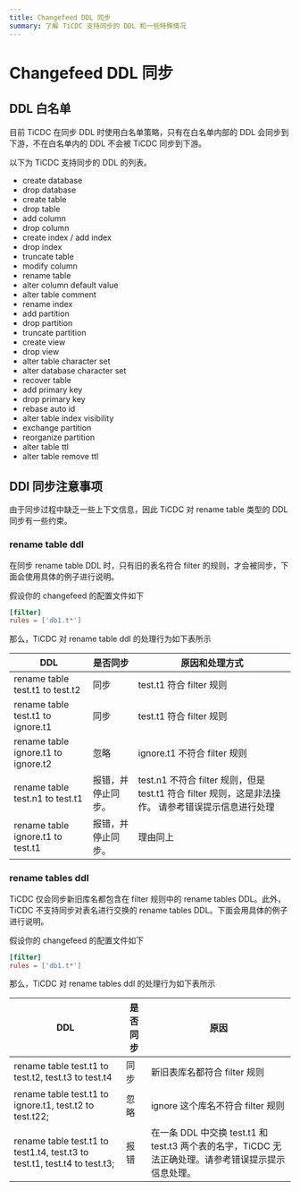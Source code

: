 ```yaml
---
title: Changefeed DDL 同步
summary: 了解 TiCDC 支持同步的 DDL 和一些特殊情况
---
```


# Changefeed DDL 同步

## DDL 白名单

目前 TiCDC 在同步 DDL 时使用白名单策略，只有在白名单内部的 DDL 会同步到下游，不在白名单内的 DDL 不会被 TiCDC 同步到下游。

以下为 TiCDC 支持同步的 DDL 的列表。

- create database
- drop database
- create table 
- drop table 
- add column 
- drop column
- create index / add index 
- drop index 
- truncate table 
- modify column 
- rename table 
- alter column default value
- alter table comment 
- rename index 
- add partition
- drop partition 
- truncate partition 
- create view 
- drop view 
- alter table character set 
- alter database character set
- recover table 
- add primary key 
- drop primary key 
- rebase auto id
- alter table index visibility 
- exchange partition 
- reorganize partition 
- alter table ttl 
- alter table remove ttl

## DDl 同步注意事项

由于同步过程中缺乏一些上下文信息，因此 TiCDC 对 rename table 类型的 DDL 同步有一些约束。

### rename table ddl 

在同步 rename table DDL 时，只有旧的表名符合 filter 的规则，才会被同步，下面会使用具体的例子进行说明。

假设你的 changefeed 的配置文件如下

```toml
[filter]
rules = ['db1.t*']
```

那么，TiCDC 对 rename table ddl 的处理行为如下表所示

| DDL | 是否同步 | 原因和处理方式 |
| --- | --- | --- |
| rename table test.t1 to test.t2 | 同步 | test.t1 符合 filter 规则 |
| rename table test.t1 to ignore.t1 | 同步 | test.t1 符合 filter 规则 |
| rename table ignore.t1 to ignore.t2 | 忽略 | ignore.t1 不符合 filter 规则 |
| rename table test.n1 to test.t1 | 报错，并停止同步。 | test.n1 不符合 filter 规则，但是 test.t1 符合 filter 规则，这是非法操作。 请参考错误提示信息进行处理 |
| rename table ignore.t1 to test.t1 | 报错，并停止同步。 | 理由同上 |

### rename tables ddl 

TiCDC 仅会同步新旧库名都包含在 filter 规则中的 rename tables DDL。此外，TiCDC 不支持同步对表名进行交换的 rename tables DDL。下面会用具体的例子进行说明。

假设你的 changefeed 的配置文件如下

```toml
[filter]
rules = ['db1.t*']
```

那么，TiCDC 对 rename tables ddl 的处理行为如下表所示

| DDL | 是否同步 | 原因 |
| --- | --- | --- |
| rename table test.t1 to test.t2, test.t3 to test.t4 | 同步 | 新旧表库名都符合 filter 规则 |
| rename table test.t1 to ignore.t1, test.t2 to test.t22; | 忽略 | ignore 这个库名不符合 filter 规则 |
| rename table test.t1 to test1.t4, test.t3 to test.t1, test.t4 to test.t3; | 报错 | 在一条 DDL 中交换 test.t1 和 test.t3 两个表的名字，TiCDC 无法正确处理。请参考错误提示提示信息处理。 |

